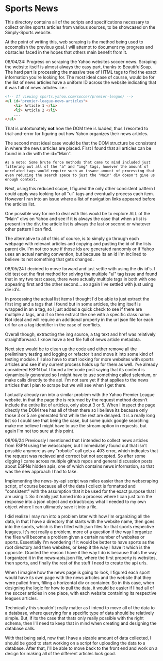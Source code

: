 # Sports News
This directory contains all of the scripts and specifications necessary to
collect online sports articles from various sources, to be showcased on
the Simply-Sports website.

At the point of writing this, web scraping is the method being used to accomplish the previous goal.
I will attempt to document my progress and obstacles faced in the hopes that others main benefit
from it.

08/04/24:
Progress on scraping the Yahoo websites soccer news. Scraping the website itself is almost always the
easy part, thanks to BeautifulSoup. The hard part is processing the massive tree of HTML tags to find
the exact information you're looking for.
The most ideal case of course, would be for the list of news articles have a uniform ID across the website
indicating that it was full of news articles. i.e.:

```html
<!-- If viewing sports.yahoo.com/soccer/premier-league/ -->
<ul id="premier-league-news-articles"> 
    <li> Article 1 </li>
    <li> Article 2 </li>
    ...
</ul>
```
That is unfortunately **not** how the DOM tree is loaded, thus I resorted to trial-and-error for figuring
out how Yahoo organizes their news articles.

The second most ideal case would be that the DOM structure be consistent in where the news articles are
placed. First I found that all articles can be found in a div with the id="Main".

```
As a note: Some brute force methods that came to mind included just filtering out all of the "a" and "img" tags, however the amount of unrelated tags would require such an insane amount of processing that even reducing the search space to just the "Main" div doesn't give us enough context.
```

Next, using this reduced scope, I figured the only other consistent pattern I could apply was looking for 
all "ul" tags and eventually process each item. However I ran into an issue where a list of navigation links
appeared before the articles list. 

One possible way for me to deal with this would be to explore ALL of the "Main" divs on Yahoo and see if it
is always the case that when a list is present in the div, the article list is always the last or second or
whatever other pattern I can find.

The alternative to all of this of course, is to simply go through each webpage with relevant articles and
copying and pasting the id of the lists parent div. I'm not too sure if those ids are generated randomly or
if Yahoo uses an actual naming convention, but because its an id I'm inclined to believe its not something that gets changed.

08/05/24
I decided to move forward and just settle with using the div id's. I did test out the first method for solving
the multiple "ul" tag issue and found that in my two test cases, there were actually multiple tags in both
with one appearing first and the other second... so again I've settled with just using div id's.

In processing the actual list items I thought I'd be able to just extract the first img and a tags that I found
but in some articles, the img itself is wrapped in an a tag, so I just added a quick check to see if there are multiple
a tags, and if so then extract the one with a specific class name. Not ideal and will require an additional property in
the url json file for each url for an a tag identifier in the case of conflicts.

Overall though, extracting the img source, a tag text and href was relatively straightforward. I know have a text file full
of news article metadata.

Next step would be to clean up the code and either remove all the preliminary testing and logging or refactor it and move it
into some kind of testing module. I'll also have to start looking for more websites with sports articles and see if my current
process holds up for them as well. I've already considered ESPN but I found a leetcode post saying that its content is dynamically
generated so I might have to use something called selenium, or make calls directly to the api. I'm not sure yet if that applies to
the news articles that I plan to scrape but we will see when I get there.

I actually already ran into a similar problem with the Yahoo Premier League website, in that the page the is returned by the request
method doesn't include the entire list of articles, only about 3 or 5. When I inspect the page directly the DOM tree has all of them
there so I believe its because only those 3 or 5 are generated first while the rest are delayed. It is a really long list so I could
see that being the case, but some quick google searching make me believe I might have to use the stream option in requests, but again
I'm not too sure at this point.

08/06/24
Previously I mentioned that I intended to collect news articles from ESPN using the webscraper, but I immediately found out that isn't
possible anymore as any "robotic" call gets a 403 error, which indicates that the request was recieved and correct but not accepted.
So after some digging I came across multiple github repos and general discussion posts about ESPNs hidden apis, one of which contains
news information, so that was the new approach I had to take.

Implementing the news-by-api script was miles easier than the webscraping script, of course because all of the data I collect is formatted
and "consistent" with the assumption that it be used for the exact purpose that I am using it. So it really just turned into a process
where I can just turn the response into a json object and extract/copy what I needed to my own object where I can ultimately save it into
a file.

I did realize I may run into a problem later with how I'm organizing all the data, in that I have a directory that starts with the website
name, then goes into the sports, which is then filled with json files for that sports respective leagues. It's not really a problem, more of
a question if the way I organize the files will become a problem given a certain number of websites or sports. Essentially I'm wondering
if it would be better to have sports as the root directory and then websites, or keep it the way I have it which is the opposite. Granted
the reason I have it the way I do is because thats the way I organized it in the news-apis.json file, where the first property is websites,
then sports, and finally the rest of the stuff I need to create the api urls.

When I imagine how the news page is going to look, I figured each sport would have its own page with the news articles and the website that they
were pulled from, filling a horizontal div or container. So in this case, when designing the logic for how to pull the data, it would be easier
if I had all of the soccer articles in one place, with each website containing its respective leagues articles.

Technically this shouldn't really matter as I intend to move all of the data to a database, where querying for a specific type of data should
be relatively simple. But, if its the case that thats only really possible with the right schema, then I'll need to keep that in mind when
creating and designing the database calls.

With that being said, now that I have a sizable amount of data collected, I should be good to start working on a script for uploading the
data to a database. After that, I'll be able to move back to the front end and work on a design for making all of the different articles
look good.